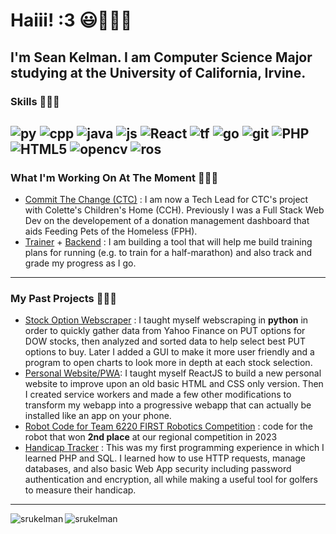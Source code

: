 # Haiii! :3 :smiley::wave::wave::wave:

I'm Sean Kelman. I am Computer Science Major studying at the University of California, Irvine. 
---
### Skills :cherry_blossom::cherry_blossom::cherry_blossom:  
<img alt="py" src = "https://img.shields.io/badge/-Python-3A76A6?style=flat&logo=python&logoColor=white" /> <img alt="cpp" src = "https://img.shields.io/badge/-C/C++-00599C?style=flat&logo=cplusplus&logoColor=white" /> <img alt="java" src = "https://img.shields.io/badge/-Java-FF9725?style=flat&logo=oracle&logoColor=white" /> <img alt="js" src = "https://img.shields.io/badge/-JavaScript-313131?style=flat&logo=javascript" />  <img alt="React" src="https://img.shields.io/badge/-React-45b8d8?style=flat&logo=react&logoColor=white"/> <img alt="tf" src = "https://img.shields.io/badge/-TensorFlow-FF6F00?style=flat&logo=tensorflow&logoColor=white" /> <img alt="go" src = "https://img.shields.io/badge/-GO-00ADD8?style=flat&logo=go&logoColor=white" /> <img alt="git" src="https://img.shields.io/badge/-Git-F05032?style=flat&logo=git&logoColor=white"/> <img alt="PHP" src="https://img.shields.io/badge/-PHP-8f6ab0?style=flat&logo=php&logoColor=white"/> <img alt="HTML5" src = "https://img.shields.io/badge/-HTML5-d43939?style=flat&logo=HTML5&logoColor=white" />   <img alt="opencv" src = "https://img.shields.io/badge/-OpenCV-54a62e?style=flat&logo=opencv&logoColor=white" /> <img alt="ros" src = "https://img.shields.io/badge/-ROS-212E4A?style=flat&logo=ros&logoColor=white" />
---
### What I'm Working On At The Moment :hatching_chick::hatching_chick::hatching_chick:
+ [Commit The Change (CTC)](https://ctc-uci.com/) : I am now a Tech Lead for CTC's project with Colette's Children's Home (CCH). Previously I was a Full Stack Web Dev on the developement of a donation management dashboard that aids Feeding Pets of the Homeless (FPH).
+ [Trainer](https://github.com/srukelman/trainer) + [Backend](https://github.com/srukelman/trainer-backend) : I am building a tool that will help me build training plans for running (e.g. to train for a half-marathon) and also track and grade my progress as I go.

---
### My Past Projects :hatched_chick::hatched_chick::hatched_chick:
+ [Stock Option Webscraper](https://github.com/srukelman/stockOptionWebScraping) : I taught myself webscraping in **python** in order to quickly gather data from Yahoo Finance on PUT options for DOW stocks, then analyzed and sorted data to help select best PUT options to buy. Later I added a GUI to make it more user friendly and a program to open charts to look more in depth at each stock selection.
+ [Personal Website/PWA](https://github.com/srukelman/pwa): I taught myself ReactJS to build a new personal website to improve upon an old basic HTML and CSS only version. Then I created service workers and made a few other modifications to transform my webapp into a progressive webapp that can actually be installed like an app on your phone.
+ [Robot Code for Team 6220 FIRST Robotics Competition](https://github.com/Team-6220/2023) : code for the robot that won **2nd place** at our regional competition in 2023
+ [Handicap Tracker](https://github.com/srukelman/HandicapTracker) : This was my first programming experience in which I learned PHP and SQL. I learned how to use HTTP requests, manage databases, and also basic Web App security including password authentication and encryption, all while making a useful tool for golfers to measure their handicap.
---
<img align="left" src="https://github-readme-stats.vercel.app/api/top-langs/?username=srukelman&layout=donut&theme=panda" alt="srukelman" />
<img align="center" src="https://github-readme-stats.vercel.app/api?username=srukelman&show_icons=true&locale=en&rank_icon=github&theme=panda" alt="srukelman" />

<!--
**srukelman/srukelman** is a ✨ _special_ ✨ repository because its `README.md` (this file) appears on your GitHub profile.
